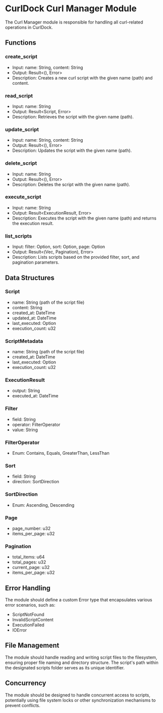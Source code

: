 # CurlDock Curl Manager Module

The Curl Manager module is responsible for handling all curl-related operations in CurlDock.

## Functions

### create_script
- Input: name: String, content: String
- Output: Result<(), Error>
- Description: Creates a new curl script with the given name (path) and content.

### read_script
- Input: name: String
- Output: Result<Script, Error>
- Description: Retrieves the script with the given name (path).

### update_script
- Input: name: String, content: String
- Output: Result<(), Error>
- Description: Updates the script with the given name (path).

### delete_script
- Input: name: String
- Output: Result<(), Error>
- Description: Deletes the script with the given name (path).

### execute_script
- Input: name: String
- Output: Result<ExecutionResult, Error>
- Description: Executes the script with the given name (path) and returns the execution result.

### list_scripts
- Input: filter: Option<Filter>, sort: Option<Sort>, page: Option<Page>
- Output: Result<(Vec<ScriptMetadata>, Pagination), Error>
- Description: Lists scripts based on the provided filter, sort, and pagination parameters.

## Data Structures

### Script
- name: String (path of the script file)
- content: String
- created_at: DateTime
- updated_at: DateTime
- last_executed: Option<DateTime>
- execution_count: u32

### ScriptMetadata
- name: String (path of the script file)
- created_at: DateTime
- last_executed: Option<DateTime>
- execution_count: u32

### ExecutionResult
- output: String
- executed_at: DateTime

### Filter
- field: String
- operator: FilterOperator
- value: String

### FilterOperator
- Enum: Contains, Equals, GreaterThan, LessThan

### Sort
- field: String
- direction: SortDirection

### SortDirection
- Enum: Ascending, Descending

### Page
- page_number: u32
- items_per_page: u32

### Pagination
- total_items: u64
- total_pages: u32
- current_page: u32
- items_per_page: u32

## Error Handling
The module should define a custom Error type that encapsulates various error scenarios, such as:
- ScriptNotFound
- InvalidScriptContent
- ExecutionFailed
- IOError

## File Management
The module should handle reading and writing script files to the filesystem, ensuring proper file naming and directory structure. The script's path within the designated scripts folder serves as its unique identifier.

## Concurrency
The module should be designed to handle concurrent access to scripts, potentially using file system locks or other synchronization mechanisms to prevent conflicts.

